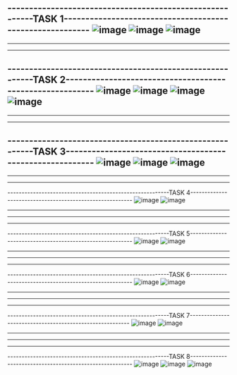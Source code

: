 ---------------------------------------------------------TASK 1---------------------------------------------------------
![image](https://user-images.githubusercontent.com/98633267/192309011-15515daa-e658-4754-b2e4-7c3acb3fe76c.png)
![image](https://user-images.githubusercontent.com/98633267/192309231-4e7e72fc-4172-4613-b818-00b3bf8cb25a.png)
![image](https://user-images.githubusercontent.com/98633267/192309135-5cdc66ee-b811-4088-8807-d15ad44ed4f1.png)
------------------------------------------------------------------------------------------------------------------------
------------------------------------------------------------------------------------------------------------------------
------------------------------------------------------------------------------------------------------------------------
---------------------------------------------------------TASK 2---------------------------------------------------------
![image](https://user-images.githubusercontent.com/98633267/192309852-0c81ac6c-1ab1-4dcf-8824-493d20992230.png)
![image](https://user-images.githubusercontent.com/98633267/192309907-9d06822a-40f6-4397-b4fa-6729ede7bb24.png)
![image](https://user-images.githubusercontent.com/98633267/192310052-41e6f7bb-4428-4b1c-893f-8eb8264da25c.png)
![image](https://user-images.githubusercontent.com/98633267/192309992-69453c45-d142-4554-b4b1-b3fa57f579cf.png)
------------------------------------------------------------------------------------------------------------------------
------------------------------------------------------------------------------------------------------------------------
------------------------------------------------------------------------------------------------------------------------
---------------------------------------------------------TASK 3---------------------------------------------------------
![image](https://user-images.githubusercontent.com/98633267/192310289-22ceaa83-9eb9-4859-a802-6abecb652eb4.png)
![image](https://user-images.githubusercontent.com/98633267/192310703-de047462-d289-4b35-b75e-4950b5a299c9.png)
![image](https://user-images.githubusercontent.com/98633267/192310819-275e9954-a30d-4235-bfee-da56d43d5cb9.png)
------------------------------------------------------------------------------------------------------------------------
------------------------------------------------------------------------------------------------------------------------
------------------------------------------------------------------------------------------------------------------------
---------------------------------------------------------TASK 4---------------------------------------------------------
![image](https://user-images.githubusercontent.com/98633267/192311369-c343a4c9-1c5a-4555-8f0f-92580b222477.png)
![image](https://user-images.githubusercontent.com/98633267/192311444-361c175c-7847-40f2-b11b-a7027db41712.png)

------------------------------------------------------------------------------------------------------------------------
------------------------------------------------------------------------------------------------------------------------
------------------------------------------------------------------------------------------------------------------------
---------------------------------------------------------TASK 5---------------------------------------------------------
![image](https://user-images.githubusercontent.com/98633267/192311853-4de5ba7d-1f7c-4d7f-af1f-2f31f77e4254.png)
![image](https://user-images.githubusercontent.com/98633267/192311884-23b13244-bcfe-4162-9220-72b73d755521.png)

------------------------------------------------------------------------------------------------------------------------
------------------------------------------------------------------------------------------------------------------------
------------------------------------------------------------------------------------------------------------------------
---------------------------------------------------------TASK 6---------------------------------------------------------
![image](https://user-images.githubusercontent.com/98633267/192311942-90f9feed-64d6-4d39-8b13-6ab2e1a9f34f.png)
![image](https://user-images.githubusercontent.com/98633267/192311990-faa7a11f-a9be-4031-8b67-a235a17a6308.png)

------------------------------------------------------------------------------------------------------------------------
------------------------------------------------------------------------------------------------------------------------
------------------------------------------------------------------------------------------------------------------------
---------------------------------------------------------TASK 7---------------------------------------------------------
![image](https://user-images.githubusercontent.com/98633267/192312084-855cf5a4-86d4-4993-a789-99a48f7dad51.png)
![image](https://user-images.githubusercontent.com/98633267/192312440-ed1998ea-fff4-4724-9be6-ae60d257e31b.png)

------------------------------------------------------------------------------------------------------------------------
------------------------------------------------------------------------------------------------------------------------
------------------------------------------------------------------------------------------------------------------------
---------------------------------------------------------TASK 8---------------------------------------------------------
![image](https://user-images.githubusercontent.com/98633267/192312818-ece2cd44-4ed2-4f43-9197-e1db616634a0.png)
![image](https://user-images.githubusercontent.com/98633267/192312725-07f4022e-909d-4e1b-a7cd-73bcdc175f25.png)
![image](https://user-images.githubusercontent.com/98633267/192312937-4d282f1e-3bf8-464b-822a-45c40ee35865.png)



